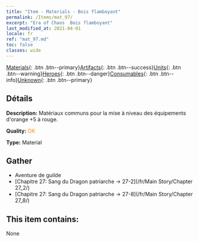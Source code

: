```yaml
---
title: "Item - Materials - Bois flamboyant"
permalink: /Items/mat_97/
excerpt: "Era of Chaos  Bois flamboyant"
last_modified_at: 2021-04-01
locale: fr
ref: "mat_97.md"
toc: false
classes: wide
---
```

 [Materials](/fr/Items/){: .btn .btn--primary}[Artifacts](/fr/Items/Artifacts/){: .btn .btn--success}[Units](/fr/Items/Units/){: .btn .btn--warning}[Heroes](/fr/Items/Heroes/){: .btn .btn--danger}[Consumables](/fr/Items/Consumables/){: .btn .btn--info}[Unknown](/fr/Items/Unknown/){: .btn .btn--primary}

## Détails
 **Description:** Matériaux communs pour la mise à niveau des équipements d'orange +5 à rouge.

 **Quality:** <span style="color: #FF8C00">OK</span>

 **Type:** Material

## Gather

*    Aventure de guilde 
*    [Chapitre 27: Sang du Dragon patriarche -> 27-2](/fr/Main Story/Chapter 27_2/) 
*    [Chapitre 27: Sang du Dragon patriarche -> 27-8](/fr/Main Story/Chapter 27_8/) 

## This item contains:

  None

